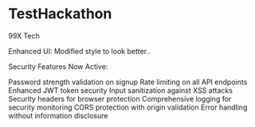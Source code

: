 # TestHackathon
99X Tech

Enhanced UI:
Modified style to look better..




Security Features Now Active:


Password strength validation on signup
Rate limiting on all API endpoints
Enhanced JWT token security
Input sanitization against XSS attacks
Security headers for browser protection
Comprehensive logging for security monitoring
CORS protection with origin validation
Error handling without information disclosure
